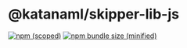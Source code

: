 # @katanaml/skipper-lib-js

[![npm (scoped)](https://img.shields.io/npm/v/@katanaml/skipper-lib-js.svg)](https://www.npmjs.com/package/@katanaml/skipper-lib-js)
[![npm bundle size (minified)](https://img.shields.io/bundlephobia/min/@bamblehorse/tiny.svg)](https://www.npmjs.com/package/@bamblehorse/tiny)

